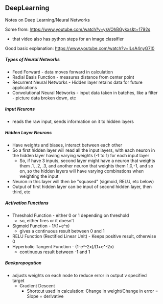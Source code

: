 ## DeepLearning
Notes on Deep Learning/Neural Networks

Some from: https://www.youtube.com/watch?v=ysVOhBGykxs&t=1792s
 - that video also has python steps for an image classifier
 
 Good basic explanation: https://www.youtube.com/watch?v=ILsA4nyG7I0

##### Types of Neural Networks
 - Feed Forward - data moves forward in calculation
 - Radial Basis Function - measures distance from center point
 - Recurrent Neural Networks - Hidden layer retains data for future applications
 - Convolutional Neural Networks - input data taken in batches, like a filter - picture data broken down, etc 
 
##### Input Neurons
 - reads the raw input, sends information on it to hidden layers

##### Hidden Layer Neurons
 - Have weights and biases, interact between each other
 - So a first hidden layer will read all the input layers, with each neuron in the hidden layer having varying weights (-1 to 1) for each input layer
   - So, if have 3 inputs, second layer might have a neuron that weights them .1, .2, .3, and another neuron that weights them 1,0,-1, and so on, so the hidden layers will have varying combinations when weighting the input
 - Neuron in this layer will then be "squased" (sigmoid, RELU, etc below)
 - Output of first hidden layer can be input of second hidden layer, then third, etc
 
  
##### Activation Functions
 - Threshold Function - either 0 or 1 depending on threshold 
   - so, either fires or it doesn't
 - Sigmoid Function - 1/(1+e^x)
   - gives a continuous result between 0 and 1
 - RELU Function (Rectified Linear Unit) - Keeps positive result, otherwise 0
 - Hyperbolic Tangent Function - (1-e^-2x)/(1+e^-2x)  
   - continuous result between -1 and 1

##### Backpropogation
 - adjusts weights on each node to reduce error in output v specified target
   - Gradient Descent
     - Shortcut used in calculation: Change in weight/Change in error = Slope = derivative
 
 
 
 
 
